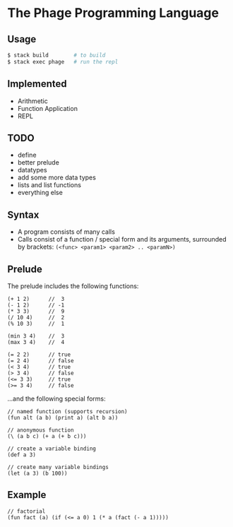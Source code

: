 # The Phage Programming Language

## Usage

```bash
$ stack build        # to build
$ stack exec phage   # run the repl
```

## Implemented

* Arithmetic
* Function Application
* REPL

## TODO

* define
* better prelude
* datatypes
* add some more data types
* lists and list functions
* everything else

## Syntax

* A program consists of many calls
* Calls consist of a function / special form and its arguments, surrounded by
	brackets: `(<func> <param1> <param2> .. <paramN>)`

## Prelude

The prelude includes the following functions:

```
(+ 1 2)      //  3
(- 1 2)      // -1
(* 3 3)      //  9
(/ 10 4)     //  2
(% 10 3)     //  1

(min 3 4)    //  3
(max 3 4)    //  4

(= 2 2)      // true
(= 2 4)      // false
(< 3 4)      // true
(> 3 4)      // false
(<= 3 3)     // true
(>= 3 4)     // false
```

...and the following special forms:

```
// named function (supports recursion)
(fun alt (a b) (print a) (alt b a))

// anonymous function
(\ (a b c) (+ a (+ b c)))

// create a variable binding
(def a 3)

// create many variable bindings
(let (a 3) (b 100))
```

## Example

```
// factorial
(fun fact (a) (if (<= a 0) 1 (* a (fact (- a 1)))))
```
